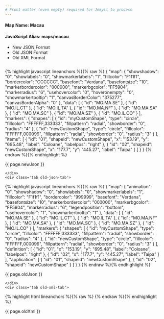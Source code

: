 ```yaml
---
# Front matter (even empty) required for Jekyll to process
---
```


#### Map Name: Macau

#### JavaScript Alias: maps/macau


<ul class='code-tabs'>
    <li class='active'>
        <a data-toggle='new-json'>New JSON Format</a>
    </li>
    <li>
        <a data-toggle='old-json'>Old JSON Format</a>
    </li>
    <li>
        <a data-toggle='old-xml'>Old XML Format</a>
    </li>
</ul>
<div class='tab-content'>
    <pre class='plain-code'></pre>
    <div class='tab new-json-tab active'>
{% highlight javascript lineanchors %}{% raw %}
{
    "map": {
        "showshadow": "0",
        "showlabels": "0",
        "showmarkerlabels": "1",
        "fillcolor": "F1f1f1",
        "bordercolor": "CCCCCC",
        "basefont": "Verdana",
        "basefontsize": "10",
        "markerbordercolor": "000000",
        "markerbgcolor": "FF5904",
        "markerradius": "6",
        "usehovercolor": "0",
        "hoveronempty": "0",
        "showmarkertooltip": "1",
        "canvasBorderColor": "375277",
        "canvasBorderAlpha": "0"
    },
    "data": [
        {
            "id": "MO.MA.SE"
        },
        {
            "id": "MO.IL.CT"
        },
        {
            "id": "MO.IL.TA"
        },
        {
            "id": "MO.MA.NF"
        },
        {
            "id": "MO.MA.SA"
        },
        {
            "id": "MO.MA.SC"
        },
        {
            "id": "MO.MA.SZ"
        },
        {
            "id": "MO.IL.CO"
        }
    ],
    "markers": {
        "shapes": [
            {
                "id": "myCustomShape",
                "type": "circle",
                "fillcolor": "FFFFFF,333333",
                "fillpattern": "radial",
                "showborder": "0",
                "radius": "4"
            },
            {
                "id": "newCustomShape",
                "type": "circle",
                "fillcolor": "FFFFFF,000099",
                "fillpattern": "radial",
                "showborder": "0",
                "radius": "3"
            }
        ],
        "items": [
            {
                "id": "01",
                "shapeid": "newCustomShape",
                "x": "153.19",
                "y": "695.48",
                "label": "Coloane",
                "labelpos": "right"
            },
            {
                "id": "02",
                "shapeid": "newCustomShape",
                "x": "177.7",
                "y": "445.27",
                "label": "Taipa"
            }
        ]
    }
}
{% endraw %}{% endhighlight %}


<p class='text-success'>{{ page.newJson }}</p>

    </div>
    <div class='tab old-json-tab'>
{% highlight javascript lineanchors %}{% raw %}
{
    "map": {
        "animation": "0",
        "showshadow": "0",
        "showlabels": "0",
        "showmarkerlabels": "1",
        "fillcolor": "F1f1f1",
        "bordercolor": "999999",
        "basefont": "Verdana",
        "basefontsize": "10",
        "markerbordercolor": "000000",
        "markerbgcolor": "FF5904",
        "markerradius": "6",
        "legendposition": "bottom",
        "usehovercolor": "1",
        "showmarkertooltip": "1"
    },
    "data": [
        {
            "id": "MO.MA.SE"
        },
        {
            "id": "MO.IL.CT"
        },
        {
            "id": "MO.IL.TA"
        },
        {
            "id": "MO.MA.NF"
        },
        {
            "id": "MO.MA.SA"
        },
        {
            "id": "MO.MA.SC"
        },
        {
            "id": "MO.MA.SZ"
        },
        {
            "id": "MO.IL.CO"
        }
    ],
    "markers": {
        "shapes": [
            {
                "id": "myCustomShape",
                "type": "circle",
                "fillcolor": "FFFFFF,333333",
                "fillpattern": "radial",
                "showborder": "0",
                "radius": "4"
            },
            {
                "id": "newCustomShape",
                "type": "circle",
                "fillcolor": "FFFFFF,000099",
                "fillpattern": "radial",
                "showborder": "0",
                "radius": "3"
            }
        ],
        "definition": [
            {
                "id": "01",
                "x": "153.19",
                "y": "695.48",
                "label": "Coloane",
                "labelpos": "right"
            },
            {
                "id": "02",
                "x": "177.7",
                "y": "445.27",
                "label": "Taipa"
            }
        ],
        "application": [
            {
                "id": "01",
                "shapeid": "newCustomShape"
            },
            {
                "id": "02",
                "shapeid": "newCustomShape"
            }
        ]
    }
}
{% endraw %}{% endhighlight %}


<p class='text-success'>{{ page.oldJson }}</p>

    </div>
    <div class='tab old-xml-tab'>
{% highlight html lineanchors %}{% raw %}
<map animation='0' showShadow='0' showLabels='0' showMarkerLabels='1' fillColor='F1f1f1' borderColor='999999' baseFont='Verdana' baseFontSize='10' markerBorderColor='000000' markerBgColor='FF5904' markerRadius='6' legendPosition='bottom' useHoverColor='1' showMarkerToolTip='1'  >
	<data>
		<entity id='MO.MA.SE'  />
		<entity id='MO.IL.CT'  />
		<entity id='MO.IL.TA'  />
		<entity id='MO.MA.NF'  />
		<entity id='MO.MA.SA'  />
		<entity id='MO.MA.SC'  />
		<entity id='MO.MA.SZ'  />
		<entity id='MO.IL.CO'  />
	</data>
	<markers>
	   <shapes>
	 	     <shape id='myCustomShape' type='circle' fillColor='FFFFFF,333333'  fillPattern='radial' showborder='0' radius='4'/>
			 <shape id='newCustomShape' type='circle' fillColor='FFFFFF,000099'  fillPattern='radial' showborder='0' radius='3'/>
		</shapes>
		<definition>
			<marker id='01' x='153.19' y='695.48' label='Coloane' labelPos='right' />
			<marker id='02' x='177.7' y='445.27' label='Taipa'  />
		</definition>
		<application>
			<marker id='01' shapeId='newCustomShape'  />
			<marker id='02' shapeId='newCustomShape'  />
		</application>
	</markers>
</map>
{% endraw %}{% endhighlight %}

<p class='text-success'>{{ page.oldXml }}</p>

</div>
</div>
